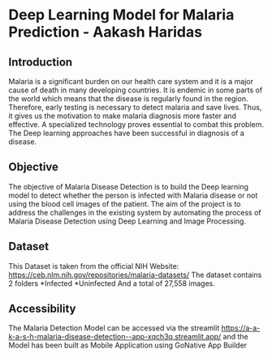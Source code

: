 # Deep Learning Model for Malaria Prediction - Aakash Haridas
## Introduction 
Malaria is a significant burden on our health care system and it is a major cause of death in many developing countries. It is endemic in some parts of the world which means that the disease is regularly found in the region. Therefore, early testing is necessary to detect malaria and save lives. Thus, it gives us the motivation to make malaria diagnosis more faster and effective. A specialized technology proves essential to combat this problem. The Deep learning approaches have been successful in diagnosis of a disease.

## Objective
The objective of Malaria Disease Detection is to build the Deep learning model to detect whether the person is infected with Malaria disease or not using the blood cell images of the patient. The aim of the project is to address the challenges in the existing system by automating the process of Malaria Disease Detection using Deep Learning and Image Processing.

## Dataset
This Dataset is taken from the official NIH Website: https://ceb.nlm.nih.gov/repositories/malaria-datasets/
The dataset contains 2 folders
*Infected
*Uninfected
And a total of 27,558 images.

## Accessibility
The Malaria Detection Model can be accessed via the streamlit https://a-a-k-a-s-h-malaria-disease-detection--app-xqch3q.streamlit.app/ 
and the Model has been built as Mobile Application using GoNative App Builder

